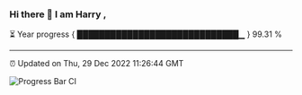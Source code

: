 ### Hi there 👋 I am Harry , 

⏳ Year progress { █████████████████████████████▁ } 99.31 %

---

⏰ Updated on Thu, 29 Dec 2022 11:26:44 GMT

![Progress Bar CI](https://github.com/duykhang68/duykhang68/workflows/Progress%20Bar%20CI/badge.svg)
